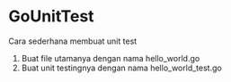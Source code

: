 # GoUnitTest

Cara sederhana membuat unit test

1. Buat file utamanya dengan nama hello_world.go
2. Buat unit testingnya dengan nama hello_world_test.go
